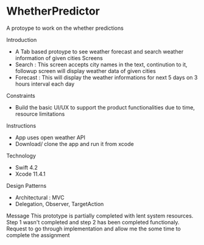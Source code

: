 # WhetherPredictor
A protoype to work on the whether predictions

Introduction
- A Tab based protoype to see weather forecast and search weather information of given cities
Screens
- Search : This screen accepts city names in the text, continution to it, followup screen will display weather data of given cities
- Forecast : This will display the weather informations for next 5 days on 3 hours interval each day

Constraints
- Build the basic UI/UX to support the product functionalities due to time, resource limitations

Instructions
- App uses open weather API
- Download/ clone the app and run it from xcode

Technology 
- Swift 4.2
- Xcode 11.4.1

Design Patterns
- Architectural : MVC
- Delegation, Observer, TargetAction

Message
 This prototype is partially completed with lent system resources. Step 1 wasn't completed and step 2 has been completed functionaly. Request to go through implementation and allow me the some time to complete the assignment 
